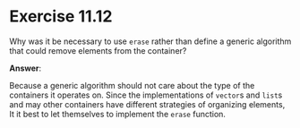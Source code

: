 # Exercise 11.12

Why was it be necessary to use `erase` rather than define a generic algorithm that could remove elements from the
container?

**Answer**:

Because a generic algorithm should not care about the type of the containers it operates on. Since the implementations of `vector`s and `list`s and may other containers have different strategies of organizing elements, It it best to let themselves to implement the `erase` function.